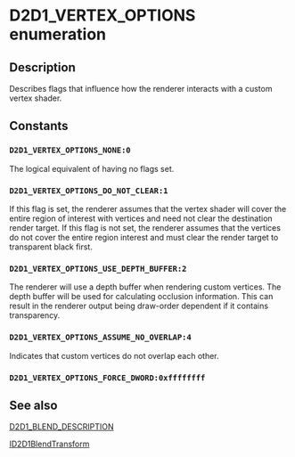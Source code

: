 # D2D1_VERTEX_OPTIONS enumeration

## Description

Describes flags that influence how the renderer interacts with a custom vertex shader.

## Constants

### `D2D1_VERTEX_OPTIONS_NONE:0`

The logical equivalent of having no flags set.

### `D2D1_VERTEX_OPTIONS_DO_NOT_CLEAR:1`

If this flag is set, the renderer assumes that the vertex shader will cover the entire region of interest with vertices and need not clear the destination render target. If this flag is not set, the renderer assumes that the vertices do not cover the entire region interest and must clear the render target to transparent black first.

### `D2D1_VERTEX_OPTIONS_USE_DEPTH_BUFFER:2`

The renderer will use a depth buffer when rendering custom vertices. The depth buffer will be used for calculating occlusion information. This can result in the renderer output being draw-order dependent if it contains transparency.

### `D2D1_VERTEX_OPTIONS_ASSUME_NO_OVERLAP:4`

Indicates that custom vertices do not overlap each other.

### `D2D1_VERTEX_OPTIONS_FORCE_DWORD:0xffffffff`

## See also

[D2D1_BLEND_DESCRIPTION](https://learn.microsoft.com/windows/desktop/api/d2d1effectauthor/ns-d2d1effectauthor-d2d1_blend_description)

[ID2D1BlendTransform](https://learn.microsoft.com/windows/desktop/api/d2d1effectauthor/nn-d2d1effectauthor-id2d1blendtransform)